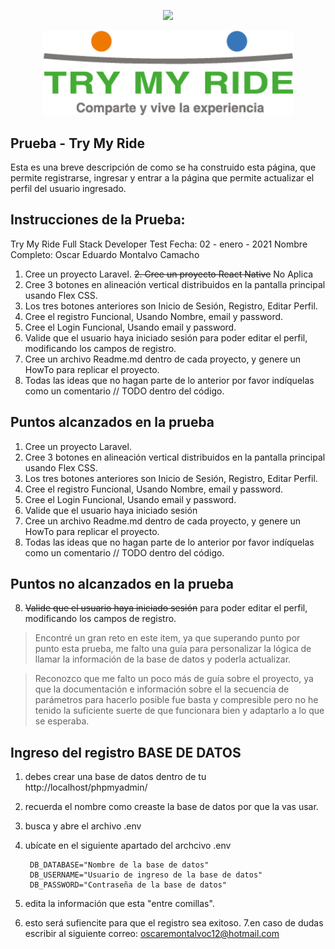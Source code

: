 <p align="center"><a href="https://laravel.com" target="_blank"><img src="https://raw.githubusercontent.com/laravel/art/master/logo-lockup/5%20SVG/2%20CMYK/1%20Full%20Color/laravel-logolockup-cmyk-red.svg" width="400"></a></p>

<p align="center"><a href="http://www.trymyride.co/" target="_blank"><img src="resources/views/img/logo.png" width="400"></a></p>


## Prueba - Try My Ride 

Esta es una breve descripción de como se ha construido esta página,  que permite registrarse, ingresar y entrar a la página que permite actualizar el perfil del usuario ingresado. 

Instrucciones de la Prueba:
-------------
Try My Ride Full Stack Developer Test
Fecha: 02 - enero - 2021
Nombre Completo:   Oscar Eduardo Montalvo Camacho
1. Cree un proyecto Laravel.
<s>2. Cree un proyecto React Native</s> No Aplica
4. Cree 3 botones en alineación vertical distribuidos en la pantalla principal usando Flex CSS.
5. Los tres botones anteriores son Inicio de Sesión, Registro, Editar Perfil.
6. Cree el registro Funcional, Usando Nombre, email y password.
7. Cree el Login Funcional, Usando email y password.
8. Valide que el usuario haya iniciado sesión para poder editar el perfil, modificando los campos de registro.
9. Cree un archivo Readme.md dentro de cada proyecto, y genere un HowTo para replicar el proyecto.
10. Todas las ideas que no hagan parte de lo anterior por favor indíquelas como un comentario // TODO dentro del código.

Puntos alcanzados en la prueba
-------------
1. Cree un proyecto Laravel.
4. Cree 3 botones en alineación vertical distribuidos en la pantalla principal usando Flex CSS.
5. Los tres botones anteriores son Inicio de Sesión, Registro, Editar Perfil.
6. Cree el registro Funcional, Usando Nombre, email y password.
7. Cree el Login Funcional, Usando email y password.
8. Valide que el usuario haya iniciado sesión 
9. Cree un archivo Readme.md dentro de cada proyecto, y genere un HowTo para replicar el proyecto.
10. Todas las ideas que no hagan parte de lo anterior por favor indíquelas como un comentario // TODO dentro del código.


Puntos no alcanzados en la prueba
-------------
8. <s>Valide que el usuario haya iniciado sesión</s> para poder editar el perfil, modificando los campos de registro.

>  Encontré un gran reto en este item, ya que superando punto por punto esta prueba, me falto una guía para personalizar la lógica de llamar la  información de la base de datos y poderla actualizar.

>Reconozco que me falto un poco más de guía sobre el proyecto, ya que la documentación e información sobre el la secuencia de parámetros para hacerlo posible fue basta y compresible pero no he tenido la suficiente suerte de que funcionara bien y adaptarlo a lo que se esperaba. 


Ingreso del registro BASE DE DATOS
-------------
1. debes crear una base de datos dentro de tu http://localhost/phpmyadmin/
2. recuerda el nombre como creaste la base de datos por que la vas usar. 
3. busca y abre el archivo .env
4. ubícate en el siguiente apartado del archcivo .env

		DB_DATABASE="Nombre de la base de datos"
		DB_USERNAME="Usuario de ingreso de la base de datos"
		DB_PASSWORD="Contraseña de la base de datos"

5. edita la información que esta "entre comillas".
6. esto será sufiencite para que el registro sea exitoso. 
7.en caso de dudas escribir al siguiente correo: 
oscaremontalvoc12@hotmail.com